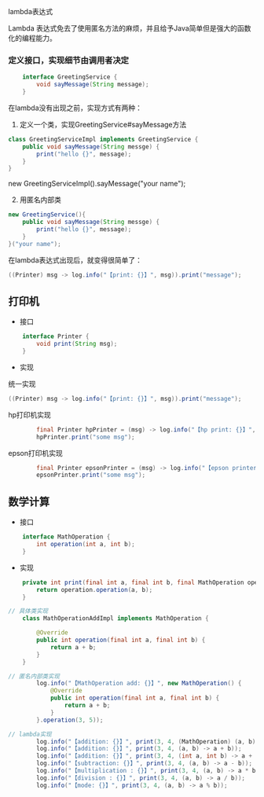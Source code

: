 lambda表达式



Lambda 表达式免去了使用匿名方法的麻烦，并且给予Java简单但是强大的函数化的编程能力。

### 定义接口，实现细节由调用者决定
```java
    interface GreetingService {
        void sayMessage(String message);
    }
```

在lambda没有出现之前，实现方式有两种：

1. 定义一个类，实现GreetingService#sayMessage方法

```java
class GreetingServiceImpl implements GreetingService {
    public void sayMessage(String messge) {
        print("hello {}", message);
    }
}
```

new GreetingServiceImpl().sayMessage("your name");

2. 用匿名内部类
```java
new GreetingService(){
    public void sayMessage(String messge) {
        print("hello {}", message);
    }
}("your name");
```

在lambda表达式出现后，就变得很简单了：
```java
((Printer) msg -> log.info("【print: {}】", msg)).print("message");
```

## 打印机

* 接口

```java
    interface Printer {
        void print(String msg);
    }
```

* 实现

统一实现
```java
((Printer) msg -> log.info("【print: {}】", msg)).print("message");
```

hp打印机实现
```java
        final Printer hpPrinter = (msg) -> log.info("【hp print: {}】", msg);
        hpPrinter.print("some msg");
```

epson打印机实现
```java
        final Printer epsonPrinter = (msg) -> log.info("【epson printer: {}】", msg);
        epsonPrinter.print("some msg");
```

## 数学计算

* 接口
```java
    interface MathOperation {
        int operation(int a, int b);
    }
```

* 实现

```java
    private int print(final int a, final int b, final MathOperation operation) {
        return operation.operation(a, b);
    }

// 具体类实现
    class MathOperationAddImpl implements MathOperation {

        @Override
        public int operation(final int a, final int b) {
            return a + b;
        }
    }

// 匿名内部类实现
        log.info("【MathOperation add: {}】", new MathOperation() {
            @Override
            public int operation(final int a, final int b) {
                return a + b;
            }
        }.operation(3, 5));

// lambda实现
        log.info("【addition: {}】", print(3, 4, (MathOperation) (a, b) -> a + b));
        log.info("【addition: {}】", print(3, 4, (a, b) -> a + b));
        log.info("【addition: {}】", print(3, 4, (int a, int b) -> a + b));
        log.info("【subtraction: {}】", print(3, 4, (a, b) -> a - b));
        log.info("【multiplication : {}】", print(3, 4, (a, b) -> a * b));
        log.info("【division : {}】", print(3, 4, (a, b) -> a / b));
        log.info("【mode: {}】", print(3, 4, (a, b) -> a % b));
```